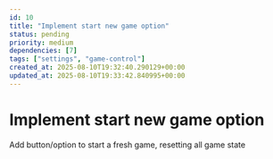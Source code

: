 ```yaml
---
id: 10
title: "Implement start new game option"
status: pending
priority: medium
dependencies: [7]
tags: ["settings", "game-control"]
created_at: 2025-08-10T19:32:40.290129+00:00
updated_at: 2025-08-10T19:33:42.840995+00:00
---
```


# Implement start new game option

Add button/option to start a fresh game, resetting all game state